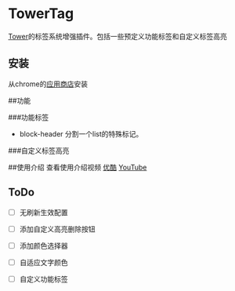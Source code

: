 # TowerTag
[Tower](https://tower.im/)的标签系统增强插件。包括一些预定义功能标签和自定义标签高亮

## 安装

从chrome的[应用商店](https://chrome.google.com/webstore/detail/tower-tag/pkdloleicnhgciodnffcfeimpoialjai?hl=en-US)安装

##功能

###功能标签

* block-header  分割一个list的特殊标记。

###自定义标签高亮

##使用介绍
查看使用介绍视频
[优酷](http://v.youku.com/v_show/id_XMTYyMTg5NTA5Mg==.html)
[YouTube](https://youtu.be/-aSaQKS9-Lc)

## ToDo

* [ ] 无刷新生效配置
* [ ] 添加自定义高亮删除按钮
* [ ] 添加颜色选择器
* [ ] 自适应文字颜色
* [ ] 自定义功能标签




